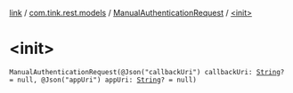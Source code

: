[link](../../index.md) / [com.tink.rest.models](../index.md) / [ManualAuthenticationRequest](index.md) / [&lt;init&gt;](./-init-.md)

# &lt;init&gt;

`ManualAuthenticationRequest(@Json("callbackUri") callbackUri: `[`String`](https://kotlinlang.org/api/latest/jvm/stdlib/kotlin/-string/index.html)`? = null, @Json("appUri") appUri: `[`String`](https://kotlinlang.org/api/latest/jvm/stdlib/kotlin/-string/index.html)`? = null)`